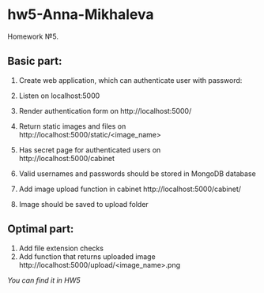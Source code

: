 # hw5-Anna-Mikhaleva
Homework №5.

## Basic part:
1. Create web application, which can authenticate user with password:

1. Listen on localhost:5000

1. Render authentication form on http://localhost:5000/

1. Return static images and files on http://localhost:5000/static/<image_name>

1. Has secret page for authenticated users on http://localhost:5000/cabinet
1. Valid usernames and passwords should be stored in MongoDB database
1. Add image upload function in cabinet http://localhost:5000/cabinet/
1. Image should be saved to upload folder

## Optimal part:
1. Add file extension checks
1. Add function that returns uploaded image http://localhost:5000/upload/<image_name>.png

_You can find it in HW5_
